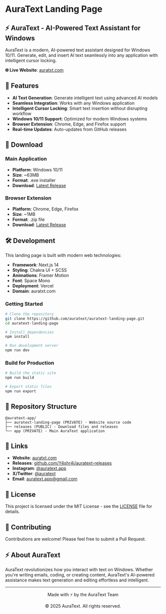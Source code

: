 # AuraText Landing Page

## ⚡ AuraText - AI-Powered Text Assistant for Windows

AuraText is a modern, AI-powered text assistant designed for Windows 10/11. Generate, edit, and insert AI text seamlessly into any application with intelligent cursor locking.

**🌐 Live Website**: [auratxt.com](https://auratxt.com)

## 🚀 Features

- **AI Text Generation**: Generate intelligent text using advanced AI models
- **Seamless Integration**: Works with any Windows application
- **Intelligent Cursor Locking**: Smart text insertion without disrupting workflow
- **Windows 10/11 Support**: Optimized for modern Windows systems
- **Browser Extension**: Chrome, Edge, and Firefox support
- **Real-time Updates**: Auto-updates from GitHub releases

## 📱 Download

### Main Application
- **Platform**: Windows 10/11
- **Size**: ~63MB
- **Format**: .exe installer
- **Download**: [Latest Release](https://github.com/Y4shr4j/auratext-releases/releases/latest)

### Browser Extension
- **Platform**: Chrome, Edge, Firefox
- **Size**: ~1MB
- **Format**: .zip file
- **Download**: [Latest Release](https://github.com/Y4shr4j/auratext-releases/releases/latest)

## 🛠️ Development

This landing page is built with modern web technologies:

- **Framework**: Next.js 14
- **Styling**: Chakra UI + SCSS
- **Animations**: Framer Motion
- **Font**: Space Mono
- **Deployment**: Vercel
- **Domain**: auratxt.com

### Getting Started

```bash
# Clone the repository
git clone https://github.com/auratext/auratext-landing-page.git
cd auratext-landing-page

# Install dependencies
npm install

# Run development server
npm run dev
```

### Build for Production

```bash
# Build the static site
npm run build

# Export static files
npm run export
```

## 📁 Repository Structure

```
@auratext-app/
├── auratext-landing-page (PRIVATE) - Website source code
├── releases (PUBLIC) - Download files and releases
└── app (PRIVATE) - Main AuraText application
```

## 🔗 Links

- **Website**: [auratxt.com](https://auratxt.com)
- **Releases**: [github.com/Y4shr4j/auratext-releases](https://github.com/Y4shr4j/auratext-releases)
- **Instagram**: [@auratext.app](https://www.instagram.com/auratext.app/)
- **X/Twitter**: [@auratext](https://x.com/auratext)
- **Email**: auratext.app@gmail.com

## 📄 License

This project is licensed under the MIT License - see the [LICENSE](LICENSE) file for details.

## 🤝 Contributing

Contributions are welcome! Please feel free to submit a Pull Request.

## ⚡ About AuraText

AuraText revolutionizes how you interact with text on Windows. Whether you're writing emails, coding, or creating content, AuraText's AI-powered assistance makes text generation and editing effortless and intelligent.

---

<div align="center">
  <p>Made with ⚡ by the AuraText Team</p>
  <p>© 2025 AuraText. All rights reserved.</p>
</div>